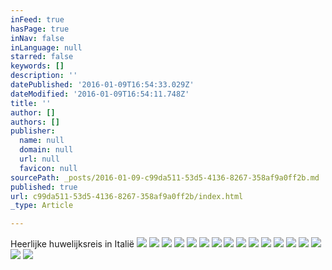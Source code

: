 ```yaml
---
inFeed: true
hasPage: true
inNav: false
inLanguage: null
starred: false
keywords: []
description: ''
datePublished: '2016-01-09T16:54:33.029Z'
dateModified: '2016-01-09T16:54:11.748Z'
title: ''
author: []
authors: []
publisher:
  name: null
  domain: null
  url: null
  favicon: null
sourcePath: _posts/2016-01-09-c99da511-53d5-4136-8267-358af9a0ff2b.md
published: true
url: c99da511-53d5-4136-8267-358af9a0ff2b/index.html
_type: Article

---
```

Heerlijke huwelijksreis in Italië
![](https://the-grid-user-content.s3-us-west-2.amazonaws.com/7c770852-7457-4466-a24c-cfe56c05e066.jpg)
![](https://the-grid-user-content.s3-us-west-2.amazonaws.com/13acfad4-5dfa-4f43-a922-74722490976d.jpg)
![](https://the-grid-user-content.s3-us-west-2.amazonaws.com/653ab927-3205-48fa-b7c3-6e634fbc0cb8.jpg)
![](https://the-grid-user-content.s3-us-west-2.amazonaws.com/ffcf342f-c547-4dd4-b920-cdb8fb2fc72b.jpg)
![](https://the-grid-user-content.s3-us-west-2.amazonaws.com/0abd43f6-881b-4ee5-9960-3d2ca1013732.jpg)
![](https://the-grid-user-content.s3-us-west-2.amazonaws.com/4129eb66-7bfd-49d1-823e-adff3a08f741.jpg)
![](https://the-grid-user-content.s3-us-west-2.amazonaws.com/57756266-9f20-4875-a1e0-3a5640667aa0.jpg)
![](https://the-grid-user-content.s3-us-west-2.amazonaws.com/c6c0fe95-521d-447f-9ac2-8585bd5b6987.jpg)
![](https://the-grid-user-content.s3-us-west-2.amazonaws.com/a00d3048-a280-424c-9674-e2b8ed882be4.jpg)
![](https://the-grid-user-content.s3-us-west-2.amazonaws.com/d4591409-aeb6-4b68-b855-eea966e787f9.jpg)
![](https://the-grid-user-content.s3-us-west-2.amazonaws.com/cf9d0b87-f21d-4235-9827-371d24f629f7.jpg)
![](https://the-grid-user-content.s3-us-west-2.amazonaws.com/bc21a08f-1b2b-4186-a99b-70a05844ec31.jpg)
![](https://the-grid-user-content.s3-us-west-2.amazonaws.com/04147027-be22-463a-a253-cd72881c4fd7.jpg)
![](https://the-grid-user-content.s3-us-west-2.amazonaws.com/5d7853be-1c13-4caa-923e-fe431999ffb7.jpg)
![](https://the-grid-user-content.s3-us-west-2.amazonaws.com/b3365051-1c6a-47f7-b751-f84e3cda888c.jpg)
![](https://the-grid-user-content.s3-us-west-2.amazonaws.com/378ddd02-6155-4529-9cc0-6dd5d9a2d34d.jpg)
![](https://the-grid-user-content.s3-us-west-2.amazonaws.com/ebed1c9a-9ac4-45b0-bb10-58bc654f8fcf.jpg)